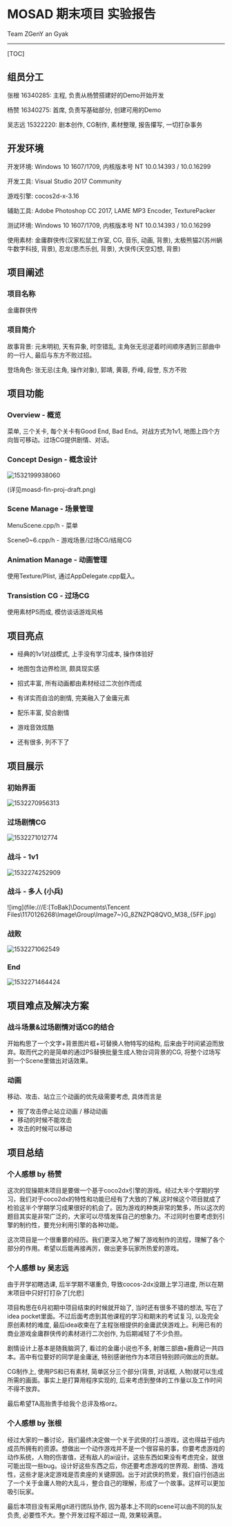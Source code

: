 # MOSAD 期末项目 实验报告

Team ZGenY an Gyak

------------------------

[TOC]



## 组员分工

张根   16340285: 主程, 负责从杨赞搭建好的Demo开始开发

杨赞   16340275: 首席, 负责写基础部分, 创建可用的Demo

吴志远 15322220: 剧本创作, CG制作, 素材整理, 报告攥写, 一切打杂事务



## 开发环境

开发环境: Windows 10 1607/1709, 内核版本号 NT 10.0.14393 / 10.0.16299

开发工具: Visual Studio 2017 Community

游戏引擎: cocos2d-x-3.16

辅助工具: Adobe Photoshop CC 2017, LAME MP3 Encoder, TexturePacker

测试环境: Windows 10 1607/1709, 内核版本号 NT 10.0.14393 / 10.0.16299

使用素材: 金庸群侠传(汉家松鼠工作室, CG, 音乐, 动画, 背景), 太极熊猫2(苏州蜗牛数字科技, 背景), 忍龙(思杰乐创, 背景), 大侠传(天空幻想, 背景)



## 项目阐述

### 项目名称

金庸群侠传

### 项目简介

故事背景: 元末明初, 天有异象, 时空错乱, 主角张无忌逆着时间顺序遇到三部曲中的一行人, 最后与东方不败过招。

登场角色: 张无忌(主角, 操作对象), 郭靖, 黄蓉, 乔峰, 段誉, 东方不败



## 项目功能

### Overview - 概览

菜单, 三个关卡, 每个关卡有Good End, Bad End。对战方式为1v1, 地图上四个方向皆可移动。过场CG提供剧情、对话。

### Concept Design - 概念设计

![1532199938060](.\markdown-rely\1532199938060.png)

(详见moasd-fin-proj-draft.png)

### Scene Manage - 场景管理

MenuScene.cpp/h - 菜单

Scene0~6.cpp/h - 游戏场景/过场CG/结局CG

### Animation Manage - 动画管理

使用Texture/Plist, 通过AppDelegate.cpp载入。

### Transistion CG - 过场CG

使用素材PS而成, 模仿谈话游戏风格



## 项目亮点

* 经典的1v1对战模式, 上手没有学习成本, 操作体验好

* 地图包含边界检测, 颇具现实感

* 招式丰富, 所有动画都由素材经过二次创作而成

* 有详实而自洽的剧情, 完美融入了金庸元素

* 配乐丰富, 契合剧情

* 游戏音效炫酷

* 还有很多, 列不下了

  

## 项目展示

### 初始界面

![1532270956313](.\markdown-rely\1532270956313.png)

### 过场剧情CG

![1532271012774](.\markdown-rely\1532271012774.png)

### 战斗 - 1v1

![1532274252909](.\markdown-rely\1532274252909.png)

### 战斗 - 多人 (小兵)

![img](file:///E:\[ToBak]\Documents\Tencent Files\1170126268\Image\Group\Image7\~}G_8ZNZPQ8QVO_M38_{5FF.jpg) 

### 战败

![1532271062549](C:\Users\Steve\source\mosad-final-proj-support-files\markdown-rely\1532271062549.png)

### End

![1532271464424](.\markdown-rely\1532271464424.png)



## 项目难点及解决方案

### 战斗场景&过场剧情对话CG的结合

开始构思了一个文字+背景图片框+可替换人物特写的结构, 后来由于时间紧迫而放弃。取而代之的是简单的通过PS替换批量生成人物台词背景的CG, 将整个过场写到一个Scene里做出对话效果。

### 动画

移动、攻击、站立三个动画的优先级需要考虑, 具体而言是

* 按了攻击停止站立动画 / 移动动画
* 移动的时候不能攻击
* 攻击的时候可以移动



## 项目总结

### 个人感想 by 杨赞

这次的现操期末项目是要做一个基于coco2dx引擎的游戏。经过大半个学期的学习，我们对于coco2dx的特性和功能已经有了大致的了解,这时候这个项目就成了检验这半个学期学习成果很好的机会了。因为游戏的种类非常的繁多，所以这次的题目其实是非常广泛的，大家可以尽情发挥自己的想象力。不过同时也要考虑到引擎的制约性，要充分利用引擎的各种功能。

这次项目是一个很重要的经历。我们更深入地了解了游戏制作的流程，理解了各个部分的作用。希望以后能再接再厉，做出更多玩家所热爱的游戏。

### 个人感想 by 吴志远

由于开学初瞎选课, 后半学期不堪重负, 导致cocos-2dx没跟上学习进度, 所以在期末项目中只好打打杂了[允悲]

项目构思在6月初期中项目结束的时候就开始了, 当时还有很多不错的想法, 写在了idea pocket里面。不过后面考虑到其他课程的学习和期末的考试复习, 以及完全原创素材的难度, 最后idea收束在了主程张根提供的金庸武侠游戏上。利用已有的商业游戏金庸群侠传的素材进行二次创作, 为后期减轻了不少负担。

剧情设计上基本是随我脑洞了, 看过的金庸小说也不多, 射雕三部曲+鹿鼎记一共四本。高中有位要好的同学是金庸迷, 特别感谢他作为本项目特别顾问做出的贡献。

CG制作上, 使用PS和已有素材, 简单区分三个部分(背景, 对话框, 人物)就可以生成所需的画面。事实上是打算用程序实现的, 后来考虑到整体的工作量以及工作时间不得不放弃。

最后希望TA高抬贵手给我个总评及格orz。

### 个人感想 by 张根

经过大家的一番讨论，我们最终决定做一个关于武侠的打斗游戏，这也得益于组内成员所拥有的资源。想做出一个动作游戏并不是一个很容易的事，你要考虑游戏的动作系统，人物的伤害值，还有敌人的ai设计。这些东西如果没有考虑完全，就很可能出现一些bug。设计好这些东西之后，你还要考虑游戏的世界观、剧情、游戏性，这些才是决定游戏是否卖座的关键原因。出于对武侠的热爱，我们自行创造出了一个关于金庸人物的大乱斗，整合自己的理解，形成了一个故事。这样可以更加吸引玩家。

最后本项目没有采用git进行团队协作, 因为基本上不同的scene可以由不同的队友负责, 必要性不大。整个开发过程不超过一周, 效果较满意。